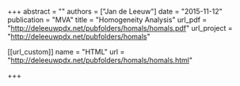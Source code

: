 +++
abstract = ""
authors = ["Jan de Leeuw"]
date = "2015-11-12"
publication = "MVA"
title = "Homogeneity Analysis"
url_pdf = "http://deleeuwpdx.net/pubfolders/homals/homals.pdf"
url_project = "http://deleeuwpdx.net/pubfolders/homals"


[[url_custom]]
name = "HTML"
url = "http://deleeuwpdx.net/pubfolders/homals/homals.html"

+++

